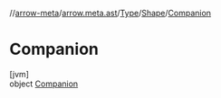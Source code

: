 //[arrow-meta](../../../../../index.md)/[arrow.meta.ast](../../../index.md)/[Type](../../index.md)/[Shape](../index.md)/[Companion](index.md)

# Companion

[jvm]\
object [Companion](index.md)
